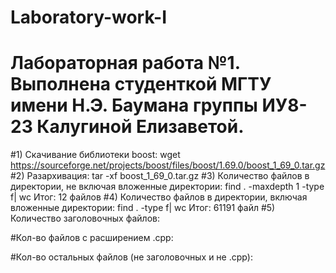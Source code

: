 # Laboratory-work-I
# Лабораторная работа №1. Выполнена студенткой МГТУ имени Н.Э. Баумана группы ИУ8-23 Калугиной Елизаветой.
#1) Скачивание библиотеки boost:
wget https://sourceforge.net/projects/boost/files/boost/1.69.0/boost_1_69_0.tar.gz
#2) Разархивация:
tar -xf boost_1_69_0.tar.gz
#3) Количество файлов в директории, не включая вложенные директории:
find . -maxdepth 1 -type f| wc
Итог: 12 файлов
#4) Количество файлов в директории, включая вложенные директории:
find . -type f| wc
Итог: 61191 файл
#5) Количество заголовочных файлов:

#Кол-во файлов с расширением .cpp:

#Кол-во остальных файлов (не заголовочных и не .cpp):
